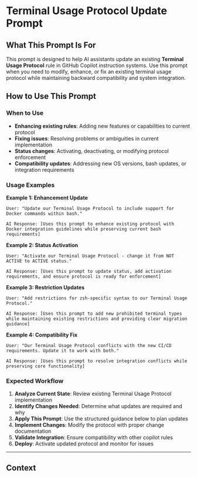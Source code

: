 # Terminal Usage Protocol Update Prompt

## What This Prompt Is For
This prompt is designed to help AI assistants update an existing **Terminal Usage Protocol** rule in GitHub Copilot instruction systems. Use this prompt when you need to modify, enhance, or fix an existing terminal usage protocol while maintaining backward compatibility and system integration.

## How to Use This Prompt

### When to Use
- **Enhancing existing rules**: Adding new features or capabilities to current protocol
- **Fixing issues**: Resolving problems or ambiguities in current implementation
- **Status changes**: Activating, deactivating, or modifying protocol enforcement
- **Compatibility updates**: Addressing new OS versions, bash updates, or integration requirements

### Usage Examples

**Example 1: Enhancement Update**
```
User: "Update our Terminal Usage Protocol to include support for Docker commands within bash."

AI Response: [Uses this prompt to enhance existing protocol with Docker integration guidelines while preserving current bash requirements]
```

**Example 2: Status Activation**
```
User: "Activate our Terminal Usage Protocol - change it from NOT ACTIVE to ACTIVE status."

AI Response: [Uses this prompt to update status, add activation requirements, and ensure protocol is ready for enforcement]
```

**Example 3: Restriction Updates**
```
User: "Add restrictions for zsh-specific syntax to our Terminal Usage Protocol."

AI Response: [Uses this prompt to add new prohibited terminal types while maintaining existing restrictions and providing clear migration guidance]
```

**Example 4: Compatibility Fix**
```
User: "Our Terminal Usage Protocol conflicts with the new CI/CD requirements. Update it to work with both."

AI Response: [Uses this prompt to resolve integration conflicts while preserving core functionality]
```

### Expected Workflow
1. **Analyze Current State**: Review existing Terminal Usage Protocol implementation
2. **Identify Changes Needed**: Determine what updates are required and why
3. **Apply This Prompt**: Use the structured guidance below to plan updates
4. **Implement Changes**: Modify the protocol with proper change documentation
5. **Validate Integration**: Ensure compatibility with other copilot rules
6. **Deploy**: Activate updated protocol and monitor for issues

---

## Context
